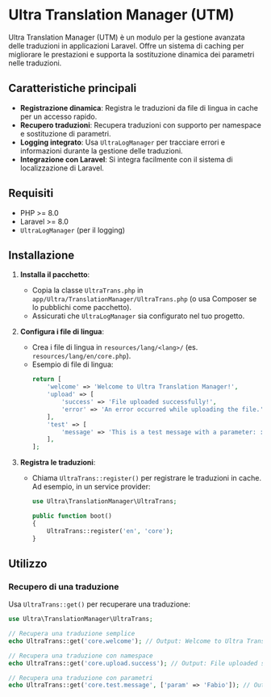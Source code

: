 # Ultra Translation Manager (UTM)

Ultra Translation Manager (UTM) è un modulo per la gestione avanzata delle traduzioni in applicazioni Laravel. Offre un sistema di caching per migliorare le prestazioni e supporta la sostituzione dinamica dei parametri nelle traduzioni.

## Caratteristiche principali
- **Registrazione dinamica**: Registra le traduzioni da file di lingua in cache per un accesso rapido.
- **Recupero traduzioni**: Recupera traduzioni con supporto per namespace e sostituzione di parametri.
- **Logging integrato**: Usa `UltraLogManager` per tracciare errori e informazioni durante la gestione delle traduzioni.
- **Integrazione con Laravel**: Si integra facilmente con il sistema di localizzazione di Laravel.

## Requisiti
- PHP >= 8.0
- Laravel >= 8.0
- `UltraLogManager` (per il logging)

## Installazione
1. **Installa il pacchetto**:
   - Copia la classe `UltraTrans.php` in `app/Ultra/TranslationManager/UltraTrans.php` (o usa Composer se lo pubblichi come pacchetto).
   - Assicurati che `UltraLogManager` sia configurato nel tuo progetto.

2. **Configura i file di lingua**:
   - Crea i file di lingua in `resources/lang/<lang>/` (es. `resources/lang/en/core.php`).
   - Esempio di file di lingua:
     ```php
     return [
         'welcome' => 'Welcome to Ultra Translation Manager!',
         'upload' => [
             'success' => 'File uploaded successfully!',
             'error' => 'An error occurred while uploading the file.',
         ],
         'test' => [
             'message' => 'This is a test message with a parameter: :param',
         ],
     ];
     ```

3. **Registra le traduzioni**:
   - Chiama `UltraTrans::register()` per registrare le traduzioni in cache. Ad esempio, in un service provider:
     ```php
     use Ultra\TranslationManager\UltraTrans;

     public function boot()
     {
         UltraTrans::register('en', 'core');
     }
     ```

## Utilizzo
### Recupero di una traduzione
Usa `UltraTrans::get()` per recuperare una traduzione:

```php
use Ultra\TranslationManager\UltraTrans;

// Recupera una traduzione semplice
echo UltraTrans::get('core.welcome'); // Output: Welcome to Ultra Translation Manager!

// Recupera una traduzione con namespace
echo UltraTrans::get('core.upload.success'); // Output: File uploaded successfully!

// Recupera una traduzione con parametri
echo UltraTrans::get('core.test.message', ['param' => 'Fabio']); // Output: This is a test message with a parameter: Fabio
